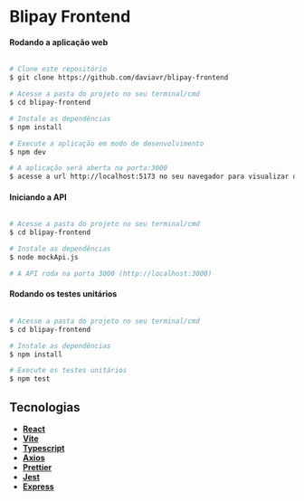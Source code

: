 # Blipay Frontend


#### Rodando a aplicação web

```bash

# Clone este repositório
$ git clone https://github.com/daviavr/blipay-frontend

# Acesse a pasta do projeto no seu terminal/cmd
$ cd blipay-frontend 

# Instale as dependências
$ npm install

# Execute a aplicação em modo de desenvolvimento
$ npm dev

# A aplicação será aberta na porta:3000
$ acesse a url http://localhost:5173 no seu navegador para visualizar o projeto

```

#### Iniciando a API

```bash

# Acesse a pasta do projeto no seu terminal/cmd
$ cd blipay-frontend 

# Instale as dependências
$ node mockApi.js

# A API roda na porta 3000 (http://localhost:3000)

```

#### Rodando os testes unitários

```bash

# Acesse a pasta do projeto no seu terminal/cmd
$ cd blipay-frontend 

# Instale as dependências
$ npm install

# Execute os testes unitários
$ npm test 

```

## Tecnologias
- **[React](https://reactjs.org/)**
- **[Vite](https://vitest.dev/)**
- **[Typescript](https://www.typescriptlang.org/)**
- **[Axios](https://github.com/axios/axios)**
- **[Prettier](https://prettier.io/)**
- **[Jest](https://jest.io/)**
- **[Express](https://expressjs.com/)**
